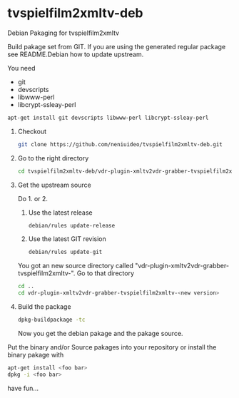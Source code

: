tvspielfilm2xmltv-deb
=====================

Debian Pakaging for tvspielfilm2xmltv

Build pakage set from GIT. If you are using the generated regular package see README.Debian how to update upstream.

You need
- git
- devscripts
- libwww-perl
- libcrypt-ssleay-perl

```bash
apt-get install git devscripts libwww-perl libcrypt-ssleay-perl
```

1. Checkout

    ```bash
    git clone https://github.com/neniuideo/tvspielfilm2xmltv-deb.git
    ```

2.  Go to the right directory

    ```bash
    cd tvspielfilm2xmltv-deb/vdr-plugin-xmltv2vdr-grabber-tvspielfilm2xmltv-0.0.0
    ```

3. Get the upstream source

   Do 1. or 2.

   1. Use the latest release

        ```bash
        debian/rules update-release
        ```

   2. Use the latest GIT revision

        ```bash
        debian/rules update-git
        ```

    You got an new source directory called "vdr-plugin-xmltv2vdr-grabber-tvspielfilm2xmltv-<new version>". Go to that directory

    ```bash
    cd ..
    cd vdr-plugin-xmltv2vdr-grabber-tvspielfilm2xmltv-<new version>
    ```

4. Build the package

    ```bash
    dpkg-buildpackage -tc
    ```

    Now you get the debian pakage and the pakage source.



Put the binary and/or Source pakages into your repository or install the binary pakage with
```bash
apt-get install <foo bar>
dpkg -i <foo bar>
```

have fun...
